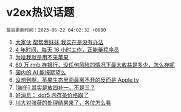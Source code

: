 # v2ex热议话题

`最后更新时间：2023-06-22 04:02:32 +0800`

1. [大家伙,帮帮我妹妹,我实在是没有办法](https://www.v2ex.com/t/950534)
1. [4 年时间，每天 16 小时工作，正能量程序员](https://www.v2ex.com/t/950500)
1. [为啥我就是用不来苹果](https://www.v2ex.com/t/950641)
1. [60 万 rmb 存银行，没任何风险的情况下最大收益是多少，怎么存呢](https://www.v2ex.com/t/950544)
1. [国内的 AI 能报期望么](https://www.v2ex.com/t/950515)
1. [没想到啊，苹果生态里面最离不开的反而是 Apple tv](https://www.v2ex.com/t/950527)
1. [[端午] 其实是放四补一，不是三？](https://www.v2ex.com/t/950535)
1. [好消息： ddr5 内存条价格崩了](https://www.v2ex.com/t/950540)
1. [川大对张薇的处理结果来了，各位怎么看](https://www.v2ex.com/t/950706)

